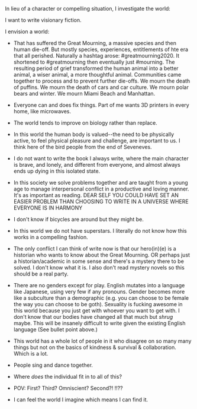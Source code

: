 In lieu of a character or compelling situation, I investigate the world: 

I want to write visionary fiction.

I envision a world: 

* That has suffered the Great Mourning, a massive species and then human die-off.  But mostly species, experiences, entitlements of hte era that all perished.  Naturally a hashtag arose: #greatmourning2020.  It shortened to #greatmourning then eventually just #mourning.  The resulting period of grief transformed the human animal into a better animal, a wiser animal, a more thoughtful animal.  Communities came together to process and to prevent further die-offs. We mourn the death of puffins. We mourn the death of cars and car culture.  We mourn polar bears and winter.  We mourn Miami Beach and Manhattan. 

* Everyone can and does fix things. Part of me wants 3D printers in every home, like microwaves. 

* The world tends to improve on biology rather than replace. 

* In this world the human body is valued--the need to be physically active, to feel physical pleasure and challenge, are important to us. I think here of the bird people from the end of Seveneves. 

* I do not want to write the book I always write, where the main character is brave, and lonely, and different from everyone, and almost always ends up dying in this isolated state. 

* In this society we solve problems together and are taught from a young age to manage interpersonal conflict in a productive and loving manner.  It's as important as reading. DEAR SELF YOU COULD HAVE SET AN EASIER PROBLEM THAN CHOOSING TO WRITE IN A UNIVERSE WHERE EVERYONE IS IN HARMONY

* I don't know if bicycles are around but they might be.

* In this world we do not have superstars. I literally do not know how this works in a compelling fashion. 

* The only conflict I can think of write now is that our hero(in)(e) is a historian who wants to know about the Great Mourning.  OR perhaps just a historian/academic in some sense and there's a mystery there to be solved.  I don't know what it is.  I also don't read mystery novels so this should be a real party. 

* There are no genders except for play.  English mutates into a language like Japanese, using very few if any pronouns.  Gender becomes more like a subculture than a demographic (e.g. you can choose to be female the way you can choose to be goth).  Sexuality is fucking awesome in this world because you just get with whoever you want to get with.  I don't know that our bodies have changed all that much but *shrug* maybe. This will be insanely difficult to write given the existing English language (See bullet point above.)

* This world has a whole lot of people in it who disagree on so many many things but not on the basics of kindness & survival & collaboration.  Which is a lot. 

* People sing and dance together. 

* Where *does* the individual fit in to all of this? 

* POV: First? Third? Omniscient? Second?! !!??

* I can feel the world I imagine which means I can find it. 